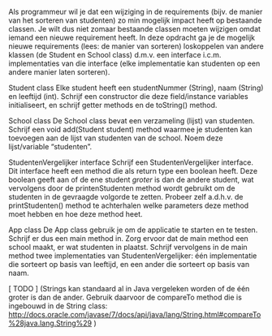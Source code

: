 Als programmeur wil je dat een wijziging in de requirements (bijv. de manier van het sorteren van studenten)
zo min mogelijk impact heeft op bestaande classen. Je wilt dus niet zomaar bestaande classen moeten wijzigen
omdat iemand een nieuwe requirement heeft. In deze opdracht ga je de mogelijk nieuwe requirements (lees: de
manier van sorteren) loskoppelen van andere klassen (de Student en School class) d.m.v. een interface i.c.m.
implementaties van die interface (elke implementatie kan studenten op een andere manier laten sorteren).

Student class
Elke student heeft een studentNummer (String), naam (String) en leeftijd (int). Schrijf een constructor die
deze field/instance variables initialiseert, en schrijf getter methods en de toString() method.

School class
De School class bevat een verzameling (lijst) van studenten. Schrijf een void add(Student student) method
waarmee je studenten kan toevoegen aan de lijst van studenten van de school. Noem deze lijst/variable “studenten”.

StudentenVergelijker interface
Schrijf een StudentenVergelijker interface. Dit interface heeft een method die als return type een boolean heeft.
Deze boolean geeft aan of de ene student *groter* is dan de andere student, wat vervolgens door de printenStudenten
method wordt gebruikt om de studenten in de gevraagde volgorde te zetten. Probeer zelf a.d.h.v. de printStudenten()
method te achterhalen welke parameters deze method moet hebben en hoe deze method heet.

App class
De App class gebruik je om de applicatie te starten en te testen. Schrijf er dus een main method in.
Zorg ervoor dat de main method een school maakt, er wat studenten in plaatst. Schrijf vervolgens in de main method
twee implementaties van StudentenVergelijker: één implementatie die sorteert op basis van leeftijd, en een ander
die sorteert op basis van naam.

[ TODO ]
(Strings kan standaard al in Java vergeleken worden of de één groter is dan de ander. Gebruik daarvoor de
compareTo method die is ingebouwd in de String class:
http://docs.oracle.com/javase/7/docs/api/java/lang/String.html#compareTo%28java.lang.String%29 )



